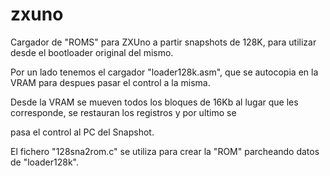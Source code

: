 # zxuno

Cargador de "ROMS" para ZXUno a partir snapshots de 128K, para utilizar desde el bootloader original del mismo. 

Por un lado tenemos el cargador "loader128k.asm", que se autocopia en la VRAM para despues pasar el control a la misma. 

Desde la VRAM se mueven todos los bloques de 16Kb al lugar que les corresponde, se restauran los registros y por ultimo se 

pasa el control al PC del Snapshot.

El fichero "128sna2rom.c" se utiliza para crear la "ROM" parcheando datos de "loader128k".
